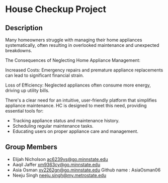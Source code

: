 # House Checkup Project

## Description
Many homeowners struggle with managing their home appliances systematically, often resulting in overlooked maintenance and unexpected breakdowns.

The Consequences of Neglecting Home Appliance Management:

Increased Costs: Emergency repairs and premature appliance replacements can lead to significant financial strain.

Loss of Efficiency: Neglected appliances often consume more energy, driving up utility bills.

There's a clear need for an intuitive, user-friendly platform that simplifies appliance maintenance. HC is designed to meet this need, providing essential tools for:
- Tracking appliance status and maintenance history.
- Scheduling regular maintenance tasks.
- Educating users on proper appliance care and management.

## Group Members

- Elijah Nicholson <ac6239ys@go.minnstate.edu>
- Aaqil Jaffer <xm9363cy@go.minnstate.edu>
- Asia Osman <xv2262gn@go.minnstate.edu>   Github name : AsiaOsman06
- Neeju Singh <neeju.singh@my.metrostate.edu>
